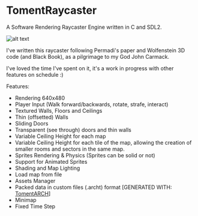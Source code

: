 # TomentRaycaster
A Software Rendering Raycaster Engine written in C and SDL2.

![alt text](https://i.ibb.co/0ML6n8d/raycasterz.png)

I've written this raycaster following Permadi's paper and Wolfenstein 3D code (and Black Book), as a pilgrimage to my God John Carmack.

I've loved the time I've spent on it, it's a work in progress with other features on schedule :)

Features:
- Rendering 640x480
- Player Input (Walk forward/backwards, rotate, strafe, interact)
- Textured Walls, Floors and Ceilings
- Thin (offsetted) Walls
- Sliding Doors
- Transparent (see through) doors and thin walls
- Variable Ceiling Height for each map
- Variable Ceiling Height for each tile of the map, allowing the creation of smaller rooms and sectors in the same map.
- Sprites Rendering & Physics (Sprites can be solid or not)
- Support for Animated Sprites
- Shading and Map Lighting
- Load map from file
- Assets Manager
- Packed data in custom files (.archt) format [GENERATED WITH: [TomentARCH](https://github.com/silvematt/TomentARCH)]
- Minimap
- Fixed Time Step
